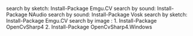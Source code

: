 search by sketch: Install-Package Emgu.CV
search by sound: Install-Package NAudio
search by sound: Install-Package Vosk
search by sketch: Install-Package Emgu.CV
search by image : 
    1. Install-Package OpenCvSharp4 
    2. Install-Package OpenCvSharp4.Windows
